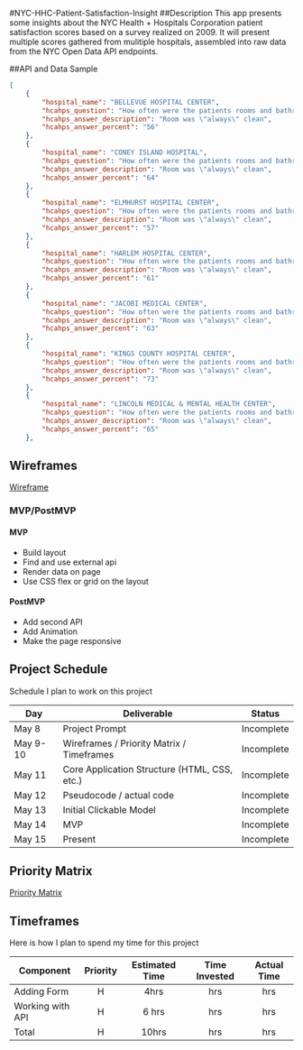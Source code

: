 #NYC-HHC-Patient-Satisfaction-Insight
##Description
This app presents some insights about the NYC Health + Hospitals Corporation patient satisfaction scores based on a survey realized on 2009. It will present multiple  scores gathered from mulitiple hospitals, assembled into raw data from the  NYC Open Data API endpoints.

##API and Data Sample

```json
[
    {
        "hospital_name": "BELLEVUE HOSPITAL CENTER",
        "hcahps_question": "How often were the patients rooms and bathrooms kept clean?",
        "hcahps_answer_description": "Room was \"always\" clean",
        "hcahps_answer_percent": "56"
    },
    {
        "hospital_name": "CONEY ISLAND HOSPITAL",
        "hcahps_question": "How often were the patients rooms and bathrooms kept clean?",
        "hcahps_answer_description": "Room was \"always\" clean",
        "hcahps_answer_percent": "64"
    },
    {
        "hospital_name": "ELMHURST HOSPITAL CENTER",
        "hcahps_question": "How often were the patients rooms and bathrooms kept clean?",
        "hcahps_answer_description": "Room was \"always\" clean",
        "hcahps_answer_percent": "57"
    },
    {
        "hospital_name": "HARLEM HOSPITAL CENTER",
        "hcahps_question": "How often were the patients rooms and bathrooms kept clean?",
        "hcahps_answer_description": "Room was \"always\" clean",
        "hcahps_answer_percent": "61"
    },
    {
        "hospital_name": "JACOBI MEDICAL CENTER",
        "hcahps_question": "How often were the patients rooms and bathrooms kept clean?",
        "hcahps_answer_description": "Room was \"always\" clean",
        "hcahps_answer_percent": "63"
    },
    {
        "hospital_name": "KINGS COUNTY HOSPITAL CENTER",
        "hcahps_question": "How often were the patients rooms and bathrooms kept clean?",
        "hcahps_answer_description": "Room was \"always\" clean",
        "hcahps_answer_percent": "73"
    },
    {
        "hospital_name": "LINCOLN MEDICAL & MENTAL HEALTH CENTER",
        "hcahps_question": "How often were the patients rooms and bathrooms kept clean?",
        "hcahps_answer_description": "Room was \"always\" clean",
        "hcahps_answer_percent": "65"
    },
```

## Wireframes

[Wireframe](https://i.imgur.com/o2CucGE.png)

### MVP/PostMVP

#### MVP 
- Build layout
- Find and use external api 
- Render data on page 
- Use CSS flex or grid on the layout 

#### PostMVP  
- Add second API
- Add Animation 
- Make the page responsive

## Project Schedule

Schedule I plan to work on this project 

|  Day | Deliverable | Status
|---|---| ---|
|May 8| Project Prompt | Incomplete
|May 9-10| Wireframes / Priority Matrix / Timeframes | Incomplete
|May 11| Core Application Structure (HTML, CSS, etc.) | Incomplete
|May 12| Pseudocode / actual code | Incomplete
|May 13| Initial Clickable Model  | Incomplete
|May 14| MVP | Incomplete
|May 15| Present | Incomplete

## Priority Matrix

[Priority Matrix](https://i.imgur.com/7LWksC5.png)

## Timeframes

Here is how I plan to spend my time for this project

| Component | Priority | Estimated Time | Time Invested | Actual Time |
| --- | :---: |  :---: | :---: | :---: |
| Adding Form | H | 4hrs| hrs | hrs |
| Working with API | H |6 hrs| hrs | hrs |
| Total | H | 10hrs| hrs | hrs |

